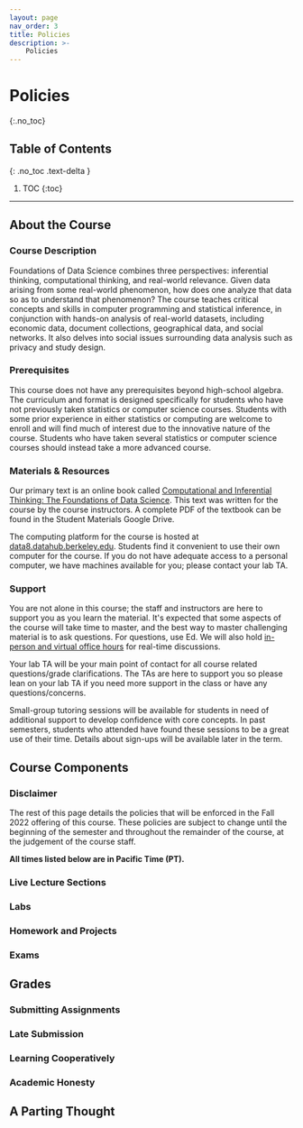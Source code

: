```yaml
---
layout: page
nav_order: 3
title: Policies
description: >-
    Policies
---
```


# Policies
{:.no_toc}

## Table of Contents
{: .no_toc .text-delta }

1. TOC
{:toc}

---

## About the Course

### Course Description
Foundations of Data Science combines three perspectives: inferential thinking, computational thinking, and real-world relevance. Given data arising from some real-world phenomenon, how does one analyze that data so as to understand that phenomenon? The course teaches critical concepts and skills in computer programming and statistical inference, in conjunction with hands-on analysis of real-world datasets, including economic data, document collections, geographical data, and social networks. It also delves into social issues surrounding data analysis such as privacy and study design.

### Prerequisites
This course does not have any prerequisites beyond high-school algebra. The curriculum and format is designed specifically for students who have not previously taken statistics or computer science courses. Students with some prior experience in either statistics or computing are welcome to enroll and will find much of interest due to the innovative nature of the course. Students who have taken several statistics or computer science courses should instead take a more advanced course.

### Materials & Resources
Our primary text is an online book called [Computational and Inferential Thinking: The Foundations of Data Science](http://inferentialthinking.com/). This text was written for the course by the course instructors. A complete PDF of the textbook can be found in the Student Materials Google Drive.

The computing platform for the course is hosted at [data8.datahub.berkeley.edu](file:///Users/jweichert/Desktop/Data%208/data-8.github.io/fa22/data8.datahub.berkeley.edu). Students find it convenient to use their own computer for the course. If you do not have adequate access to a personal computer, we have machines available for you; please contact your lab TA.

### Support
You are not alone in this course; the staff and instructors are here to support you as you learn the material. It's expected that some aspects of the course will take time to master, and the best way to master challenging material is to ask questions. For questions, use Ed. We will also hold [in-person and virtual office hours](../officehours/) for real-time discussions.

Your lab TA will be your main point of contact for all course related questions/grade clarifications. The TAs are here to support you so please lean on your lab TA if you need more support in the class or have any questions/concerns.

Small-group tutoring sessions will be available for students in need of additional support to develop confidence with core concepts. In past semesters, students who attended have found these sessions to be a great use of their time. Details about sign-ups will be available later in the term.

## Course Components

### Disclaimer
The rest of this page details the policies that will be enforced in the Fall 2022 offering of this course. These policies are subject to change until the beginning of the semester and throughout the remainder of the course, at the judgement of the course staff.

**All times listed below are in Pacific Time (PT).**

### Live Lecture Sections

### Labs

### Homework and Projects

### Exams

## Grades

### Submitting Assignments

### Late Submission

### Learning Cooperatively

### Academic Honesty

## A Parting Thought

